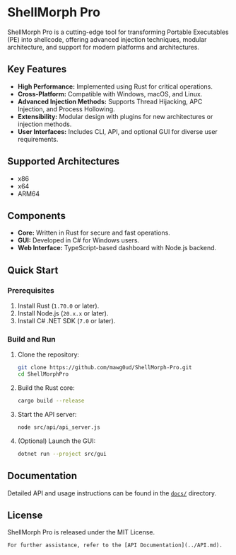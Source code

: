 # ShellMorph Pro

ShellMorph Pro is a cutting-edge tool for transforming Portable Executables (PE) into shellcode, offering advanced injection techniques, modular architecture, and support for modern platforms and architectures.

## Key Features
- **High Performance:** Implemented using Rust for critical operations.
- **Cross-Platform:** Compatible with Windows, macOS, and Linux.
- **Advanced Injection Methods:** Supports Thread Hijacking, APC Injection, and Process Hollowing.
- **Extensibility:** Modular design with plugins for new architectures or injection methods.
- **User Interfaces:** Includes CLI, API, and optional GUI for diverse user requirements.

## Supported Architectures
- x86
- x64
- ARM64

## Components
- **Core:** Written in Rust for secure and fast operations.
- **GUI:** Developed in C# for Windows users.
- **Web Interface:** TypeScript-based dashboard with Node.js backend.

## Quick Start

### Prerequisites
1. Install Rust (`1.70.0` or later).
2. Install Node.js (`20.x.x` or later).
3. Install C# .NET SDK (`7.0` or later).

### Build and Run
1. Clone the repository:
   ```bash
   git clone https://github.com/mawg0ud/ShellMorph-Pro.git
   cd ShellMorphPro
   ```

2. Build the Rust core:
   ```bash
   cargo build --release
   ```

3. Start the API server:
   ```bash
   node src/api/api_server.js
   ```

4. (Optional) Launch the GUI:
   ```bash
   dotnet run --project src/gui
   ```

## Documentation
Detailed API and usage instructions can be found in the [`docs/`](.) directory.

## License
ShellMorph Pro is released under the MIT License.
```
For further assistance, refer to the [API Documentation](../API.md).
```
